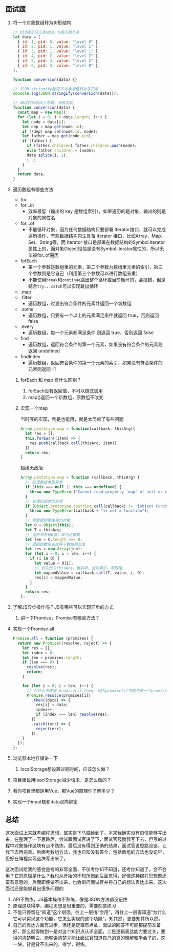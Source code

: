 ## 面试题

1. 将一个对象数组转为树形结构

   ```js
   // pid表示父元素的id，0表示根节点
   let data = [
     { id: 1, pid: 0, value: "level 0" },
     { id: 2, pid: 1, value: "level 1" },
     { id: 3, pid: 1, value: "level 1" },
     { id: 4, pid: 2, value: "level 2" },
     { id: 5, pid: 3, value: "level 2" },
     { id: 6, pid: 4, value: "level 0" },
   ];
   
   function conversion(data) {}
   
   // JSON.stringify能将JS对象或值转为字符串
   console.log(JSON.stringify(conversion(data)));
   ```

   ```js
   // 面试时只给出了思路，没有实现
   function conversion(data) {
     const map = new Map();
     for (let i = 0; i < data.length; i++) {
       let node = data[i];
       let dep = map.get(node.id);
       if (!dep) map.set(node.id, node);
       let father = map.get(node.pid);
       if (father) {
         if (father.children) father.children.push(node);
         else father.children = [node];
         data.splice(i, 1);
         i--;
       }
     }
     return data;
   }
   ```

   

2. 遍历数组有哪些方法

   - for
   - for...in
     - 效率最低（输出的 key 是数组索引），如果遍历的是对象，输出的则是对象的属性名
   - for...of
     - 不能循环对象，因为任何数据结构只要部署 Iterator接口，就可以完成遍历操作，有些数据结构原生具备 Iterator 接口，比如Array、Map、Set、String等，而 Iterator 接口是部署在数据结构的Symbol.iterator属性上的，而对象Object恰恰是没有Symbol.iterator属性的，所以无法被for..of遍历
   - fofEach
     - 第一个参数是数组里的元素，第二个参数为数组里元素的索引，第三个参数则是它自己（利用第三个参数可以进行数组去重）
     - 不能使用`break`和`continue`跳出整个循环或当前循环的，会报错，但是结合`try...catch`可以实现跳出循环
   - .map
   - .filter
     - 遍历数组，过滤出符合条件的元素并返回一个新数组
   - .some
     - 遍历数组，只要有一个以上的元素满足条件就返回 true，否则返回 false
   - .every
     - 遍历数组，每一个元素都满足条件 则返回 true，否则返回 false
   - find
     - 遍历数组，返回符合条件的第一个元素，如果没有符合条件的元素则返回 undefined
   - findIndex
     - 遍历数组，返回符合条件的第一个元素的索引，如果没有符合条件的元素则返回 -1

   1. forEach 和 map 有什么区别？

      1. forEach没有返回值，不可以链式调用
      2. map()返回一个新数组，原数组不改变

   2. 实现一个map

      当时写的实现，倒是也能用，就是太简单了有些问题

      ```js
      Array.prototype.map = function(callback, thisArg){
        let res = [];
        this.forEach((item) => {
          res.push(callback.call(thisArg, item));
        })
        return res;
      }
      ```

      超级无敌版

      ```js
      Array.prototype.map = function (callback, thisArg) {
        // 处理数组类型异常
        if (this === null || this === undefined) {
          throw new TypeError("Cannot read property 'map' of null or undefined");
        }
        // 处理回调类型异常
        if (Object.prototype.toString.call(callback) != "[object Function]") {
          throw new TypeError(callback + "is not a function");
        }
        // 草案提到要先转为对象
        let O = Object(this);
        let T = thisArg;
        // 无符号右移0位，转为正整数
        let len = O.length >>> 0;
        // 返回的数组长度等于数组原长度
        let res = new Array(len);
        for (let i = 0; i < len; i++) {
          if (i in O) {
            let value = O[i];
            // 依次传入thisArg，当前项，当前索引，原数组
            let mappedValue = callback.call(T, value, i, O);
            res[i] = mappedValue;
          }
        }
        return res;
      };
      ```

      

3. 了解JS异步操作吗？JS有哪些可以实现异步的方式
   1. 讲一下Promise，Promise有哪些方法？
   
2. 实现一个Promise.all
   
      ```js
      Promise.all = function (promises) {
        return new Promise((resolve, reject) => {
          let res = [];
          let index = 0;
          let len = promises.length;
          if (len === 0) {
            resolve(res);
            return;
          }
      
          for (let i = 0; i < len; i++) {
            // 为什么不直接 promise[i].then, 因为promise[i]可能不是一个promise
            Promise.resolve(promises[i])
              .then((data) => {
                res[i] = data;
                index++;
                if (index === len) resolve(res);
              })
              .catch((err) => {
                reject(err);
              });
          }
        });
      };
      
      ```
   
      
   
4. 浏览器本地存储讲一下

   1. localStorage想设置过期时间，应该怎么做？

5. 项目里说用loaclStorage减少请求，是怎么做的？

6. 看你项目里都是用Vue，那Vue的原理你了解多少？

7. 实现一个input框和data双向绑定

## 总结

这次面试上来就考编程思想，属实是下马威给到了。本来我确实没有自信能够写出来，在整理了一下思路后，尝试跟面试官讲了下，面试官鼓励我写下去，但写的过程中对象操作这块有点不熟练，最后没有得到正确的结果，面试官说思路没错，让我下去再完善。后面考数组方法，我也自知没有答全，包括数组的方法也没记牢，但好在编程实现这块写出来了。

这次面试给我的感觉是考的非常全面，不仅考你知不知道，还考你知道了，会不会用？它的原理是什么？我也从开始的不知所措到后面觉得，好像这种编程思想题还蛮有意思的，后面即便做不出来，也会询问面试官并将自己的想法表达出来。这次面试还是能够看出很多问题的

1. API不熟练，JS基本操作不熟练，像是JSON方法都没记住
2. 原理这块得学，编程思想是很重要的，需要刻意练习
3. 不能只停留在“知道”这个层面，往上一层得“会用”，再往上一层得知道“为什么它可以实现这个功能，它怎么实现的这个功能”。知其然，更要知其所以然。
4. 自己的表达方面有进步，但还是逻辑有点乱，面试的回答不可能都提前准备好，那么就得做到一是对这个知识点认识全面，二是逻辑表达能力要过关，要讲的清楚明白。能够讲清楚才能让面试官知道自己的真的理解和学会了的，这一块，背是背不出来的，得学，得练。

